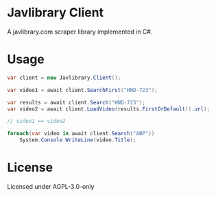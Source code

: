 # Javlibrary Client
A javlibrary.com scraper library implemented in C#.

# Usage
```csharp
var client = new Javlibrary.Client();

var video1 = await client.SearchFirst("HND-723");

var results = await client.Search("HND-723");
var video2 = await client.LoadVideo(results.FirstOrDefault().url);

// video1 == video2

foreach(var video in await client.Search("ABP"))
    System.Console.WriteLine(video.Title);
```

# License
Licensed under AGPL-3.0-only
